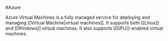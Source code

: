 #Azure

Azure Virtual Machines is a fully managed service for deploying and managing [[Virtual Machine|virtual machines]]. It supports both [[Linux]] and [[Windows]] virtual machines. It also supports [[GPU]]-enabled virtual machines. 